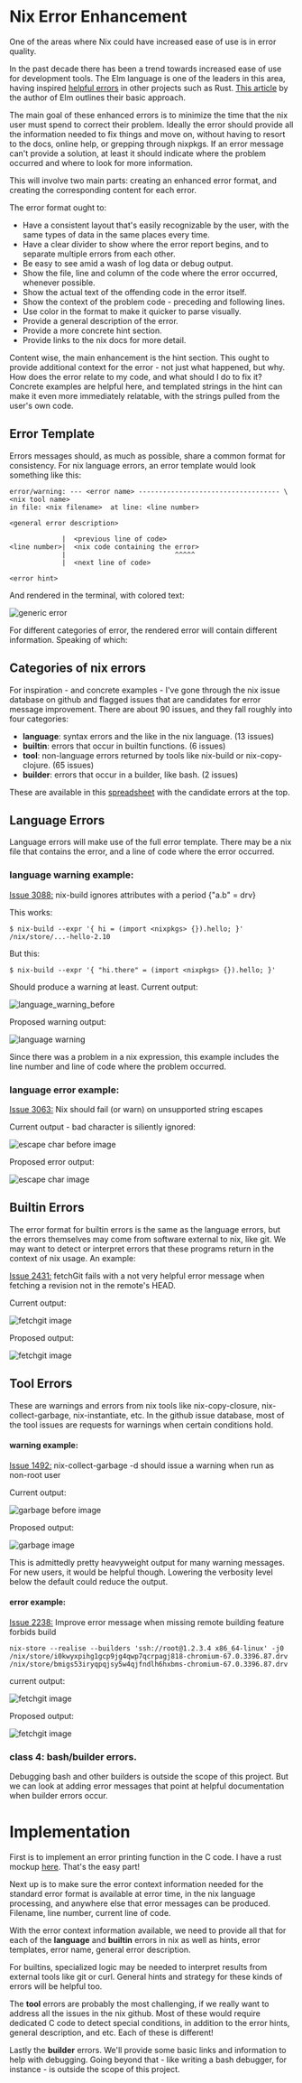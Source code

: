 # Nix Error Enhancement

One of the areas where Nix could have increased ease of use is in error quality.

In the past decade there has been a trend towards increased ease of use for development tools.  The Elm language is one of the leaders in this area, having inspired [helpful errors](https://blog.rust*lang.org/2016/08/10/Shape*of*errors*to*come.html) in other projects such as Rust.  [This article](https://elm*lang.org/news/compiler*errors*for*humans) by the author of Elm outlines their basic approach.

The main goal of these enhanced errors is to minimize the time that the nix user must spend to correct their problem.  Ideally the error should provide all the information needed to fix things and move on, without having to resort to the docs, online help, or grepping through nixpkgs.  If an error message can't provide a solution, at least it should indicate where the problem occurred and where to look for more information.

This will involve two main parts: creating an enhanced error format, and creating the corresponding content for each error.

The error format ought to: 
* Have a consistent layout that's easily recognizable by the user, with the same types of data in the same places every time.
* Have a clear divider to show where the error report begins, and to separate multiple errors from each other.
* Be easy to see amid a wash of log data or debug output.
* Show the file, line and column of the code where the error occurred, whenever possible.
* Show the actual text of the offending code in the error itself.
* Show the context of the problem code - preceding and following lines.
* Use color in the format to make it quicker to parse visually.
* Provide a general description of the error.
* Provide a more concrete hint section.
* Provide links to the nix docs for more detail.

Content wise, the main enhancement is the hint section.
This ought to provide additional context for the error - not just what happened, but why.
How does the error relate to my code, and what should I do to fix it?
Concrete examples are helpful here, and templated strings in the hint can make it 
even more immediately relatable, with the strings pulled from the user's own code. 

## Error Template

Errors messages should, as much as possible, share a common format for consistency.   For nix language errors, an error template would look something like this:

    error/warning: --- <error name> ----------------------------------- \<nix tool name>
    in file: <nix filename>  at line: <line number>
    
    <general error description>
        
                 |  <previous line of code>
    <line number>|  <nix code containing the error>
                 |                           ^^^^^
                 |  <next line of code>
                              
    <error hint>

And rendered in the terminal, with colored text:

![generic error](https://bots.practica.site/static/nixerr-imgs/generic.png)

For different categories of error, the rendered error will contain different information.  Speaking of which:

## Categories of nix errors

For inspiration - and concrete examples - I've gone through the nix issue database on github and flagged issues that are candidates for error message improvement.  There are about 90 issues, and they fall roughly into four categories:

  * **language**: syntax errors and the like in the nix language. (13 issues)
  * **builtin**: errors that occur in builtin functions. (6 issues)
  * **tool**: non-language  errors returned by tools like nix-build or nix-copy-clojure. (65 issues)
  * **builder**: errors that occur in a builder, like bash. (2 issues) 

These are available in this [spreadsheet](https://docs.google.com/spreadsheets/d/1YeMT8nQPaMaZWLKE0IqVY5o8XvfiNbhuv1TWWZ0VwJk/edit#gid=1201267462) with the candidate errors at the top.

## Language Errors

Language errors will make use of the full error template.  There may be a nix file that contains the error, and a line of code where the error occurred.  

### language warning example:

[Issue 3088:](https://github.com/NixOS/nix/issues/3088) nix-build ignores attributes with a period {"a.b" = drv}

This works:

	$ nix-build --expr '{ hi = (import <nixpkgs> {}).hello; }'
	/nix/store/...-hello-2.10


But this:

	$ nix-build --expr '{ "hi.there" = (import <nixpkgs> {}).hello; }'
	
Should produce a warning at least.  Current output:

![language_warning_before](https://bots.practica.site/static/nixerr-imgs/hi.there.before.png)

Proposed warning output:

![language warning](https://bots.practica.site/static/nixerr-imgs/attributename.png)

Since there was a problem in a nix expression, this example includes the line number and line of code where the problem occurred.

### language error example:

[Issue 3063:](https://github.com/NixOS/nix/issues/3063) Nix should fail (or warn) on unsupported string escapes

Current output - bad character is siliently ignored:

![escape char before image](https://bots.practica.site/static/nixerr-imgs/escape.before.png)        

Proposed error output:

![escape char image](https://bots.practica.site/static/nixerr-imgs/escapechar.png)        
## Builtin Errors

The error format for builtin errors is the same as the language errors, but the errors themselves may come from software external to nix, like git.  We may want to detect or interpret errors that these programs return in the context of nix usage.  An example:

[Issue 2431:](https://github.com/NixOS/nix/issues/2431) fetchGit fails with a not very helpful error message when fetching a revision not in the remote's HEAD.

Current output:

![fetchgit image](https://bots.practica.site/static/nixerr-imgs/fetchgit-before.png)

Proposed output:

![fetchgit image](https://bots.practica.site/static/nixerr-imgs/fetchgit.png)

##  Tool Errors

These are warnings and errors from nix tools like nix-copy-closure, nix-collect-garbage, nix-instantiate, etc.  In the github issue database, most of the tool issues are requests for warnings when certain conditions hold.  

#### warning example: 
[Issue 1492:](https://github.com/NixOS/nix/issues/1492) nix-collect-garbage -d should issue a warning when run as non-root user

Current output:

![garbage before image](https://bots.practica.site/static/nixerr-imgs/garbage-before.png)

Proposed output:

![garbage image](https://bots.practica.site/static/nixerr-imgs/garbage.png)

This is admittedly pretty heavyweight output for many warning messages.
For new users, it would be helpful though.  Lowering the verbosity level below the default
could reduce the output.


#### error example: 
[Issue 2238:](https://github.com/NixOS/nix/issues/2238) Improve error message when missing remote building feature forbids build

```
nix-store --realise --builders 'ssh://root@1.2.3.4 x86_64-linux' -j0 /nix/store/i0kwyxpihg1gcp9jg4qwp7qcrpagj818-chromium-67.0.3396.87.drv /nix/store/bmigs53iryqpqjsy5w4qjfndlh6hxbms-chromium-67.0.3396.87.drv
```

current output:

![fetchgit image](https://bots.practica.site/static/nixerr-imgs/chromium.fail.png)

Proposed output:

![fetchgit image](https://bots.practica.site/static/nixerr-imgs/remote-builder.png)

### class 4:  bash/builder errors.

Debugging bash and other builders is outside the scope of this project.  But we can look at adding error messages that point
at helpful documentation when builder errors occur.

# Implementation

First is to implement an error printing function in the C code.  I have a rust mockup [here](https://github.com/bburdette/nix-errors-wk/tree/master/colorerrors).  That's the easy part!

Next up is to make sure the error context information needed for the standard error format is available at error time, in the nix language processing, and anywhere else that error messages can be produced.  Filename, line number, current line of code.  

With the error context information available, we need to provide all that for each of the **language** and **builtin** errors in nix as well as hints, error templates, error name, general error description.

For builtins, specialized logic may be needed to interpret results from external tools like git or curl.  General hints and strategy for these kinds of errors will be helpful too.

The **tool** errors are probably the most challenging, if we really want to address all the issues in the nix github.  Most of these would require dedicated C code to detect special conditions, in addition to the error hints, general description, and etc.  Each of these is different!

Lastly the **builder** errors.  We'll provide some basic links and information to help with debugging.  Going beyond that - like writing a bash debugger, for instance - is outside the scope of this project.
